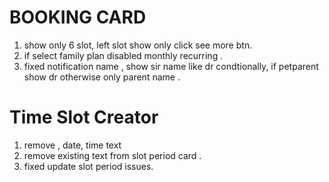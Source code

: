 # BOOKING CARD

1.  show only 6 slot, left slot show only click see more btn.
2.  if select family plan disabled monthly recurring .
3.  fixed notification name , show sir name like dr condtionally, if petparent show dr otherwise only parent name .

# Time Slot Creator

1. remove , date, time text
2. remove existing text from slot period card .
3. fixed update slot period issues.
